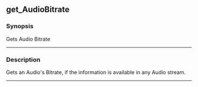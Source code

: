 get_AudioBitrate
----------------

### Synopsis
Gets Audio Bitrate

---

### Description

Gets an Audio's Bitrate, if the information is available in any Audio stream.

---
